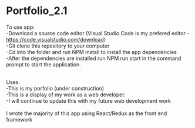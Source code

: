# Portfolio_2.1 <br>

To use app: <br>
-Download a source code editor (Visual Studio Code is my prefered editor - https://code.visualstudio.com/download) <br>
-Git clone this repository to your computer <br>
-Cd into the folder and run NPM install to install the app dependencies <br>
-After the dependencies are installed run NPM run start in the command prompt to start the application. <br>
<br>

Uses: <br>
-This is my porfolio (under construction)<br>
-This is a display of my work as a web developer. <br>
-I will continue to update this with my future web development work <br>
<br>
I wrote the majority of this app using React/Redux as the front end framework
